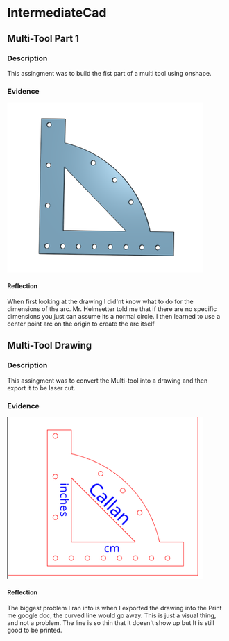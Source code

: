 # IntermediateCad

## Multi-Tool Part 1

### Description

This assingment was to build the fist part of a multi tool using onshape.

### Evidence

<img src="Multi1.png" alt="MultiToolPart1" width="450">

#### Reflection

When first looking at the drawing I did'nt know what to do for the dimensions of the arc. Mr. Helmsetter told me that if there are no specific dimensions you just can assume its a normal circle. I then learned to use a center point arc on the origin to create the arc itself

## Multi-Tool Drawing

### Description

This assingment was to convert the Multi-tool into a drawing and then export it to be laser cut.

### Evidence

<img src="MultiToolDrawing.png" alt="MultiToolDrawing" width="450">


#### Reflection

The biggest problem I ran into is when I exported the drawing into the Print me google doc, the curved line would go away. This is just a visual thing, and not a problem. The line is so thin that it doesn't show up but It is still good to be printed.

